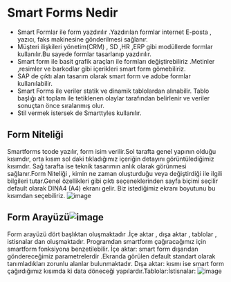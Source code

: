 # Smart Forms Nedir

* Smart Formlar ile form yazdırılır .Yazdırılan formlar internet E-posta , yazıcı, faks makinesine gönderilmesi sağlanır.
* Müşteri ilişkileri yönetim(CRM) , SD ,HR ,ERP  gibi modüllerde formlar kullanılır.Bu sayede formlar tasarlanıp yazdırılır.
* Smart form ile basit grafik araçları ile formları değiştirebiliriz .Metinler ,resimler  ve barkodlar gibi içerikleri smart form gömebiliriz.
* SAP de çıktı alan tasarım olarak smart form ve adobe formlar kullanılabilir.
* Smart Forms ile veriler statik ve dinamik tablolardan alınabilir. Tablo başlığı alt toplam ile tetiklenen  olaylar tarafından belirlenir ve  veriler sonuçtan önce sıralanmış olur.
* Stil vermek istersek de Smarttyles kullanılır.

## Form Niteliği

Smartforms tcode yazılır, form isim verilir.Sol tarafta genel yapının olduğu kısımdır, orta kısım sol daki  tıkladığımız içeriğin detayını görüntülediğimiz kısımdır. Sağ tarafta ise teknik tasarımın anlık olarak görünmesi sağlanır.Form Niteliği , kimin ne zaman oluşturduğu veya değiştirdiği ile ilgili bilgileri tutar.Genel özellikleri gibi çıktı seçeneklerinden sayfa biçimi seçilir default olarak DINA4 (A4)  ekranı gelir. Biz istediğimiz ekranı boyutunu bu kısımdan seçebiliriz.
![image](https://github.com/sumeyyaakbulut/Smart-Forms/assets/62395974/4493c891-2715-45de-a91f-cbcf3adc770c)


## Form Arayüzü![image](https://github.com/sumeyyaakbulut/Smart-Forms/assets/62395974/5ac79c2d-2f27-4de2-bf4c-0686fea037c2)

Form arayüzü dört başlıktan oluşmaktadır .İçe aktar , dışa aktar  , tablolar , istisnalar dan oluşmaktadır.
Programdan smartform çağıracağımız için smartform fonksiyona benzetilebilir.
İçe aktar: smart form dışarıdan göndereceğimiz parametrelerdir .Ekranda görülen default standart olarak tanımladıkları  zorunlu alanlar bulunmaktadır.
Dışa aktar: kısmı ise smart form çağırdığımız  kısımda ki  data  döneceği yapılardır.Tablolar:İstisnalar:
![image](https://github.com/sumeyyaakbulut/Smart-Forms/assets/62395974/110706c2-672e-4431-a4b6-3f530cafdf21)







